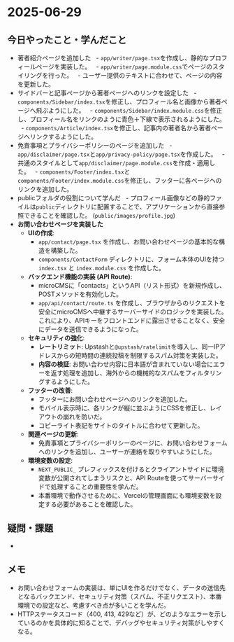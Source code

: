 # 2025-06-29

## 今日やったこと・学んだこと
- 著者紹介ページを追加した
  - `app/writer/page.tsx`を作成し、静的なプロフィールページを実装した。
  - `app/writer/page.module.css`でページのスタイリングを行った。
  - ユーザー提供のテキストに合わせて、ページの内容を更新した。
- サイドバーと記事ページから著者ページへのリンクを設定した
  - `components/Sidebar/index.tsx`を修正し、プロフィール名と画像から著者ページへ飛ぶようにした。
  - `components/Sidebar/index.module.css`を修正し、プロフィール名をリンクのように青色＋下線で表示されるようにした。
  - `components/Article/index.tsx`を修正し、記事内の著者名から著者ページへリンクするようにした。
- 免責事項とプライバシーポリシーのページを追加した
  - `app/disclaimer/page.tsx`と`app/privacy-policy/page.tsx`を作成した。
  - 共通のスタイルとして`app/disclaimer/page.module.css`を作成・適用した。
  - `components/Footer/index.tsx`と`components/Footer/index.module.css`を修正し、フッターに各ページへのリンクを追加した。
- publicフォルダの役割について学んだ
  - プロフィール画像などの静的ファイルは`public`ディレクトリに配置することで、アプリケーションから直接参照できることを確認した。 (`public/images/profile.jpg`)
- **お問い合わせページを実装した**
    - **UIの作成**:
        - `app/contact/page.tsx` を作成し、お問い合わせページの基本的な構造を構築した。
        - `components/ContactForm` ディレクトリに、フォーム本体のUIを持つ `index.tsx` と `index.module.css` を作成した。
    - **バックエンド機能の実装 (API Route)**:
        - microCMSに「contacts」というAPI（リスト形式）を新規作成し、POSTメソッドを有効化した。
        - `app/api/contact/route.ts` を作成し、ブラウザからのリクエストを安全にmicroCMSへ中継するサーバーサイドのロジックを実装した。これにより、APIキーをフロントエンドに露出させることなく、安全にデータを送信できるようになった。
    - **セキュリティの強化**:
        - **レートリミット**: Upstashと`@upstash/ratelimit`を導入し、同一IPアドレスからの短時間の連続投稿を制限するスパム対策を実装した。
        - **内容の検証**: お問い合わせ内容に日本語が含まれていない場合にエラーを返す処理を追加し、海外からの機械的なスパムをフィルタリングするようにした。
    - **フッターの改善**:
        - フッターにお問い合わせページへのリンクを追加した。
        - モバイル表示時に、各リンクが縦に並ぶようにCSSを修正し、レイアウトの崩れを防いだ。
        - コピーライト表記をサイトのタイトルに合わせて更新した。
    - **関連ページの更新**:
        - 免責事項とプライバシーポリシーのページに、お問い合わせフォームへのリンクを追加し、ユーザーが連絡を取りやすいようにした。
    - **環境変数の設定**:
        - `NEXT_PUBLIC_` プレフィックスを付けるとクライアントサイドに環境変数が公開されてしまうリスクと、API Routeを使ってサーバーサイドで処理することの重要性を学んだ。
        - 本番環境で動作させるために、Vercelの管理画面にも環境変数を設定する必要があることを確認した。

## 疑問・課題
- 

## メモ
- お問い合わせフォームの実装は、単にUIを作るだけでなく、データの送信先となるバックエンド、セキュリティ対策（スパム、不正リクエスト）、本番環境での設定など、考慮すべき点が多いことを学んだ。
- HTTPステータスコード（400, 413, 429など）が、どのようなエラーを示しているのかを具体的に知ることで、デバッグやセキュリティ対策がしやすくなる。
